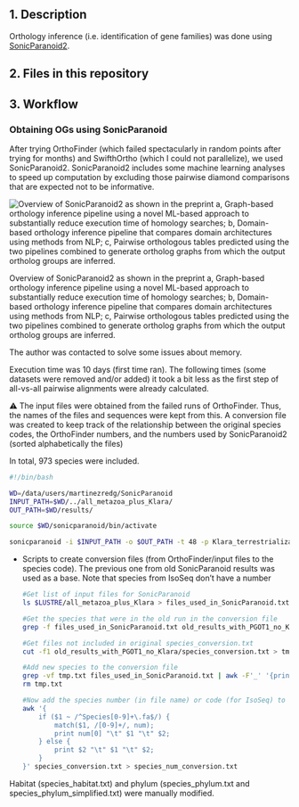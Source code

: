 ## 1. Description

Orthology inference (i.e. identification of gene families) was done using [SonicParanoid2](https://genomebiology.biomedcentral.com/articles/10.1186/s13059-024-03298-4).

## 2. Files in this repository

## 3. Workflow

### Obtaining OGs using SonicParanoid

After trying OrthoFinder (which failed spectacularly in random points after trying for months) and SwifthOrtho (which I could not parallelize), we used SonicParanoid2. SonicParanoid2 includes some machine learning analyses to speed up computation by excluding those pairwise diamond comparisons that are expected not to be informative.

![Overview of SonicParanoid2 as shown in the preprint
a, Graph-based orthology inference pipeline using a novel ML-based approach to substantially reduce execution time of homology searches; b, Domain-based orthology inference pipeline that compares domain architectures using methods from NLP; c, Pairwise orthologous tables predicted using the two pipelines combined to generate ortholog graphs from which the output ortholog groups are inferred.](images/Untitled.png)

Overview of SonicParanoid2 as shown in the preprint
a, Graph-based orthology inference pipeline using a novel ML-based approach to substantially reduce execution time of homology searches; b, Domain-based orthology inference pipeline that compares domain architectures using methods from NLP; c, Pairwise orthologous tables predicted using the two pipelines combined to generate ortholog graphs from which the output ortholog groups are inferred.

The author was contacted to solve some issues about memory.

Execution time was 10 days (first time ran). The following times (some datasets were removed and/or added) it took a bit less as the first step of all-vs-all pairwise alignments were already calculated.

<aside>
⚠️ The input files were obtained from the failed runs of OrthoFinder. Thus, the names of the files and sequences were kept from this. A conversion file was created to keep track of the relationship between the original species codes, the OrthoFinder numbers, and the numbers used by SonicParanoid2 (sorted alphabetically the files)

</aside>

In total, 973 species were included.

```bash
#!/bin/bash

WD=/data/users/martinezredg/SonicParanoid
INPUT_PATH=$WD/../all_metazoa_plus_Klara/
OUT_PATH=$WD/results/

source $WD/sonicparanoid/bin/activate

sonicparanoid -i $INPUT_PATH -o $OUT_PATH -t 48 -p Klara_terrestrialization_2 --project-id Klara_terrestrialization_3 --mode fast --overwrite-tables
```

- Scripts to create conversion files (from OrthoFinder/input files to the species code). The previous one from old SonicParanoid results was used as a base. Note that species from IsoSeq don’t have a number
    
    ```bash
    #Get list of input files for SonicParanoid
    ls $LUSTRE/all_metazoa_plus_Klara > files_used_in_SonicParanoid.txt
    
    #Get the species that were in the old run in the conversion file
    grep -f files_used_in_SonicParanoid.txt old_results_with_PGOT1_no_Klara/species_conversion.txt > species_conversion.txt
    
    #Get files not included in original species_conversion.txt
    cut -f1 old_results_with_PGOT1_no_Klara/species_conversion.txt > tmp.txt
    
    #Add new species to the conversion file
    grep -vf tmp.txt files_used_in_SonicParanoid.txt | awk -F'_' '{print $0 "\t" $1}'>> species_conversion.txt
    rm tmp.txt
    ```
    
    ```bash
    #Now add the species number (in file name) or code (for IsoSeq) to the first column. This will be the information that tell us in the gene names from which species it comes from
    awk '{
        if ($1 ~ /^Species[0-9]+\.fa$/) {
            match($1, /[0-9]+/, num);
            print num[0] "\t" $1 "\t" $2;
        } else {
            print $2 "\t" $1 "\t" $2;
        }
    }' species_conversion.txt > species_num_conversion.txt
    ```
    

Habitat (species_habitat.txt) and phylum (species_phylum.txt and species_phylum_simplified.txt) were manually modified.